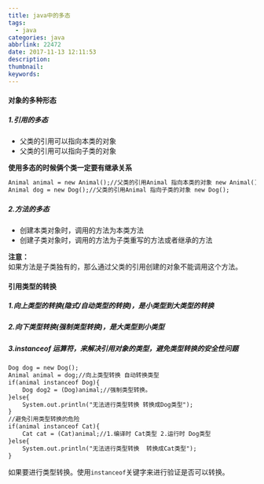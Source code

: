 ```yaml
---
title: java中的多态
tags:
  - java
categories: java
abbrlink: 22472
date: 2017-11-13 12:11:53
description:
thumbnail:
keywords:
---
```


#### 对象的多种形态

##### 1.引用的多态

- 父类的引用可以指向本类的对象
- 父类的引用可以指向子类的对象

**使用多态的时候俩个类一定要有继承关系**

```jsp
Animal animal = new Animal();//父类的引用Animal 指向本类的对象 new Animal();
Animal dog = new Dog();//父类的引用Animal 指向子类的对象 new Dog();
```

<!-- more -->

##### 2.方法的多态

- 创建本类对象时，调用的方法为本类方法
- 创建子类对象时，调用的方法为子类重写的方法或者继承的方法

**注意：**  
如果方法是子类独有的，那么通过父类的引用创建的对象不能调用这个方法。

#### 引用类型的转换

##### 1.向上类型的转换(隐式/自动类型的转换)，是小类型到大类型的转换

##### 2.向下类型转换(强制类型转换)，是大类型到小类型

##### 3.instanceof 运算符，来解决引用对象的类型，避免类型转换的安全性问题

```jsp
Dog dog = new Dog();
Animal animal = dog;//向上类型转换 自动转换类型
if(animal instanceof Dog){
    Dog dog2 = (Dog)animal;//强制类型转换。
}else{
    System.out.println("无法进行类型转换 转换成Dog类型");
}
//避免引用类型转换的危险
if(animal instanceof Cat){
    Cat cat = (Cat)animal;//1.编译时 Cat类型 2.运行时 Dog类型
}else{
    System.out.println("无法进行类型转换  转换成Cat类型");
}
```

如果要进行类型转换。使用`instanceof`关键字来进行验证是否可以转换。
